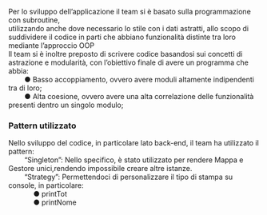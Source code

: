 Per lo sviluppo dell’applicazione il team si è basato sulla programmazione con subroutine, <br>
utilizzando anche dove necessario lo stile con i dati astratti, allo scopo di suddividere il codice in parti che abbiano funzionalità distinte tra loro mediante l’approccio OOP<br>
Il team si è inoltre preposto di scrivere codice basandosi sui concetti di astrazione e modularità, con l’obiettivo finale di avere un programma che abbia:<br>
 &emsp; &emsp;●	Basso accoppiamento, ovvero avere moduli altamente indipendenti tra di loro; <br>
 &emsp; &emsp;●	Alta coesione, ovvero avere una alta correlazione delle funzionalità presenti dentro un singolo modulo;<br>
<h3> Pattern utilizzato<br></h3>
Nello sviluppo del codice, in particolare lato back-end, il team ha utilizzato il pattern:<br>
 &emsp; &emsp;“Singleton”: Nello specifico, è stato utilizzato per rendere Mappa e Gestore unici,rendendo impossibile creare altre istanze.<br>
 &emsp; &emsp;“Strategy”: Permettendoci di personalizzare il tipo di stampa su console, in particolare:<br>
 &emsp; &emsp; &emsp;●	printTot<br>
 &emsp; &emsp; &emsp;●	printNome<br>
